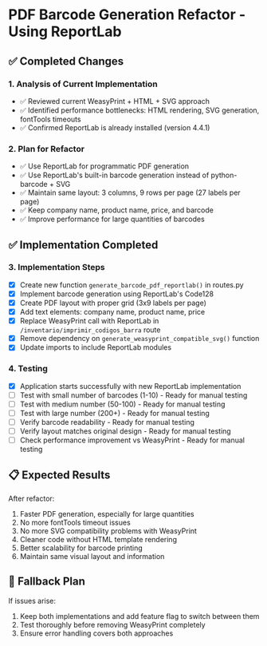 # PDF Barcode Generation Refactor - Using ReportLab

## ✅ Completed Changes

### 1. Analysis of Current Implementation
- ✅ Reviewed current WeasyPrint + HTML + SVG approach
- ✅ Identified performance bottlenecks: HTML rendering, SVG generation, fontTools timeouts
- ✅ Confirmed ReportLab is already installed (version 4.4.1)

### 2. Plan for Refactor
- ✅ Use ReportLab for programmatic PDF generation
- ✅ Use ReportLab's built-in barcode generation instead of python-barcode + SVG
- ✅ Maintain same layout: 3 columns, 9 rows per page (27 labels per page)
- ✅ Keep company name, product name, price, and barcode
- ✅ Improve performance for large quantities of barcodes

## ✅ Implementation Completed

### 3. Implementation Steps
- [x] Create new function `generate_barcode_pdf_reportlab()` in routes.py
- [x] Implement barcode generation using ReportLab's Code128
- [x] Create PDF layout with proper grid (3x9 labels per page)
- [x] Add text elements: company name, product name, price
- [x] Replace WeasyPrint call with ReportLab in `/inventario/imprimir_codigos_barra` route
- [x] Remove dependency on `generate_weasyprint_compatible_svg()` function
- [x] Update imports to include ReportLab modules

### 4. Testing
- [x] Application starts successfully with new ReportLab implementation
- [ ] Test with small number of barcodes (1-10) - Ready for manual testing
- [ ] Test with medium number (50-100) - Ready for manual testing
- [ ] Test with large number (200+) - Ready for manual testing
- [ ] Verify barcode readability - Ready for manual testing
- [ ] Verify layout matches original design - Ready for manual testing
- [ ] Check performance improvement vs WeasyPrint - Ready for manual testing

## 📋 Expected Results

After refactor:
1. Faster PDF generation, especially for large quantities
2. No more fontTools timeout issues
3. No more SVG compatibility problems with WeasyPrint
4. Cleaner code without HTML template rendering
5. Better scalability for barcode printing
6. Maintain same visual layout and information

## 🚨 Fallback Plan

If issues arise:
1. Keep both implementations and add feature flag to switch between them
2. Test thoroughly before removing WeasyPrint completely
3. Ensure error handling covers both approaches
